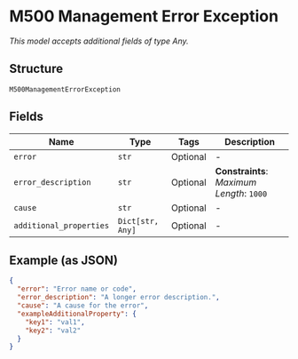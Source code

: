 
# M500 Management Error Exception

*This model accepts additional fields of type Any.*

## Structure

`M500ManagementErrorException`

## Fields

| Name | Type | Tags | Description |
|  --- | --- | --- | --- |
| `error` | `str` | Optional | - |
| `error_description` | `str` | Optional | **Constraints**: *Maximum Length*: `1000` |
| `cause` | `str` | Optional | - |
| `additional_properties` | `Dict[str, Any]` | Optional | - |

## Example (as JSON)

```json
{
  "error": "Error name or code",
  "error_description": "A longer error description.",
  "cause": "A cause for the error",
  "exampleAdditionalProperty": {
    "key1": "val1",
    "key2": "val2"
  }
}
```

